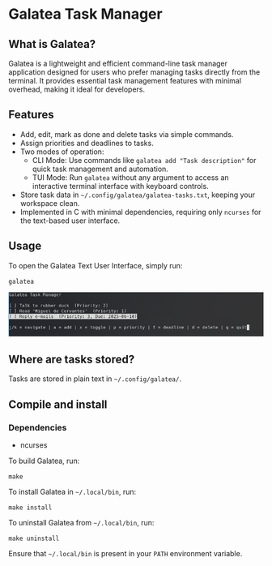 # Galatea Task Manager
## What is Galatea?
Galatea is a lightweight and efficient command-line task manager application
designed for users who prefer managing tasks directly from the terminal. It
provides essential task management features with minimal overhead, making it
ideal for developers.

## Features
- Add, edit, mark as done and delete tasks via simple commands.
- Assign priorities and deadlines to tasks.
- Two modes of operation:
  - CLI Mode: Use commands like `galatea add "Task description"` for quick task management and automation.
  - TUI Mode: Run `galatea` without any argument to access an interactive terminal interface with keyboard controls.
- Store task data in `~/.config/galatea/galatea-tasks.txt`, keeping your workspace clean.
- Implemented in C with minimal dependencies, requiring only `ncurses` for the text-based user interface.

## Usage
To open the Galatea Text User Interface, simply run:

```
galatea
```
![galateaTUI](pics/TUI.png)

## Where are tasks stored?
Tasks are stored in plain text in `~/.config/galatea/`.

## Compile and install
### Dependencies
- ncurses

To build Galatea, run:
```
make
```

To install Galatea in `~/.local/bin`, run:
```
make install
```

To uninstall Galatea from `~/.local/bin`, run:
```
make uninstall
```

Ensure that `~/.local/bin` is present in your `PATH` environment variable.

